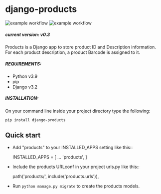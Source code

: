 # django-products

![example workflow](https://github.com/juansantosgomez/django-products/actions/workflows/python-publish.yml/badge.svg)
![example workflow](https://github.com/juansantosgomez/django-products/actions/workflows/test-python-publish.yml/badge.svg)

##### current version: v0.3

Products is a Django app to store product ID and Description information. For each product description, a product Barcode is assigned to it.

##### REQUIREMENTS:

- Python v3.9
- pip
- Django v3.2

##### INSTALLATION:

On your command line inside your project directory type the following:

```
pip install django-products
```

## Quick start

- Add "products" to your INSTALLED_APPS setting like this::

  INSTALLED_APPS = [
  ...
  'products',
  ]

- Include the products URLconf in your project urls.py like this::

  path('products/', include('products.urls')),

- Run `python manage.py migrate` to create the products models.
